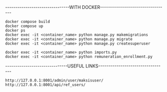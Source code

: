 --------------------------------WITH DOCKER----------------------------------

    docker compose build
    docker compose up
    docker ps
    docker exec -it <container_name> python manage.py makemigrations
    docker exec -it <container_name> python manage.py migrate
    docker exec -it <container_name> python manage.py createsuperuser

    docker exec -it <container_name> python imports.py
    docker exec -it <container_name> python remuneration_enrollment.py


-------------------------------USEFUL LINKS----------------------------------

    http://127.0.0.1:8001/admin/user/maksisuser/
    http://127.0.0.1:8001/api/ref_users/
